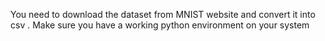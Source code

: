 You need to download the dataset from MNIST website and convert it into csv .
Make sure you have a working python environment on your system
